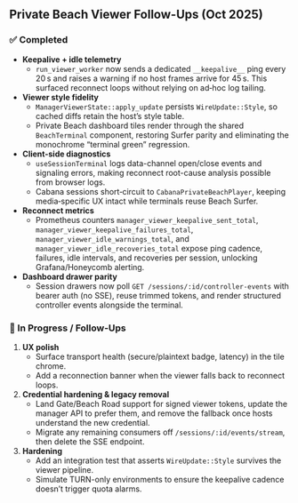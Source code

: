 ## Private Beach Viewer Follow-Ups (Oct 2025)

### ✅ Completed
- **Keepalive + idle telemetry**
  - `run_viewer_worker` now sends a dedicated `__keepalive__` ping every 20 s and raises a warning if no host frames arrive for 45 s. This surfaced reconnect loops without relying on ad‑hoc log tailing.
- **Viewer style fidelity**
  - `ManagerViewerState::apply_update` persists `WireUpdate::Style`, so cached diffs retain the host’s style table.
  - Private Beach dashboard tiles render through the shared `BeachTerminal` component, restoring Surfer parity and eliminating the monochrome “terminal green” regression.
- **Client-side diagnostics**
  - `useSessionTerminal` logs data-channel open/close events and signaling errors, making reconnect root-cause analysis possible from browser logs.
  - Cabana sessions short‑circuit to `CabanaPrivateBeachPlayer`, keeping media‑specific UX intact while terminals reuse Beach Surfer.
- **Reconnect metrics**
  - Prometheus counters `manager_viewer_keepalive_sent_total`, `manager_viewer_keepalive_failures_total`, `manager_viewer_idle_warnings_total`, and `manager_viewer_idle_recoveries_total` expose ping cadence, failures, idle intervals, and recoveries per session, unlocking Grafana/Honeycomb alerting.
- **Dashboard drawer parity**
  - Session drawers now poll `GET /sessions/:id/controller-events` with bearer auth (no SSE), reuse trimmed tokens, and render structured controller events alongside the terminal.

### 🔄 In Progress / Follow-Ups
1. **UX polish**
   - Surface transport health (secure/plaintext badge, latency) in the tile chrome.
   - Add a reconnection banner when the viewer falls back to reconnect loops.
2. **Credential hardening & legacy removal**
   - Land Gate/Beach Road support for signed viewer tokens, update the manager API to prefer them, and remove the fallback once hosts understand the new credential.
   - Migrate any remaining consumers off `/sessions/:id/events/stream`, then delete the SSE endpoint.
3. **Hardening**
   - Add an integration test that asserts `WireUpdate::Style` survives the viewer pipeline.
   - Simulate TURN-only environments to ensure the keepalive cadence doesn’t trigger quota alarms.
